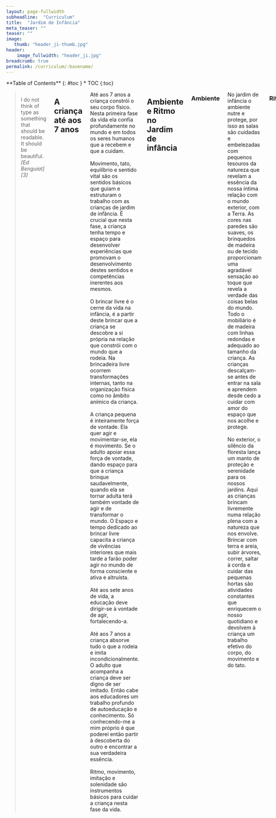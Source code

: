 ```yaml
---
layout: page-fullwidth
subheadline:  "Curriculum"
title:  "Jardim de Infância"
meta_teaser: ""
teaser: ""
image:
   thumb: "header_ji-thumb.jpg"
header:
    image_fullwidth: "header_ji.jpg"
breadcrumb: true
permalink: /curriculum/:basename/
---
```

<!--more-->

<div class="row">
<div class="medium-4 medium-push-8 columns" markdown="1">
<div class="panel radius" markdown="1">
**Table of Contents**
{: #toc }
*  TOC
{:toc}
</div>
</div><!-- /.medium-4.columns -->



<div class="medium-8 medium-pull-4 columns" markdown="1">

> <span class="teaser">I do not think of type as something that should be readable. It should be beautiful.</span><cite>[Ed Benguiat][3]</cite>

## A criança até aos 7 anos

Até aos 7 anos a criança constrói o seu corpo físico. Nesta primeira fase da vida ela confia profundamente no mundo e em todos os seres humanos que a recebem e que a cuidam.<br><br>
Movimento, tato, equilíbrio e sentido vital são os sentidos básicos que guiam e estruturam o trabalho com as crianças de jardim de infância. É crucial que nesta fase, a criança tenha tempo e espaço para desenvolver experiências que promovam o desenvolvimento destes sentidos e competências inerentes aos mesmos.<br><br>
O brincar livre é o cerne da vida na infância, é a partir deste brincar que a criança se descobre a si própria na relação que constrói com o mundo que a rodeia. Na brincadeira livre ocorrem transformações internas, tanto na organização física como no âmbito anímico da criança.<br><br>
A criança pequena é inteiramente força de vontade. Ela quer agir e movimentar-se, ela é movimento. Se o adulto apoiar essa força de vontade, dando espaço para que a criança brinque saudavelmente, quando ela se tornar adulta terá também vontade de agir e de transformar o mundo. O Espaço e tempo dedicado ao brincar livre capacita a criança de vivências interiores que mais tarde a farão poder agir no mundo de forma consciente e ativa e altruísta.<br><br>
Até aos sete anos de vida, a educação deve dirigir-se à vontade de agir, fortalecendo-a.<br><br>
Até aos 7 anos a criança absorve tudo o que a rodeia e imita incondicionalmente. O adulto que acompanha a criança deve ser digno de ser imitado. Então cabe aos educadores um trabalho profundo de autoeducação e conhecimento. Só conhecendo-me a mim próprio é que poderei então partir à descoberta do outro e encontrar a sua verdadeira essência.<br><br>
Ritmo, movimento, imitação e solenidade são instrumentos básicos para cuidar a criança nesta fase da vida.

## Ambiente e Ritmo no Jardim de infância

### Ambiente

No jardim de infância o ambiente nutre e protege, por isso as salas são cuidadas e embelezadas com pequenos tesouros da natureza que revelam a essência da nossa íntima relação com o mundo exterior, com a Terra. As cores nas paredes são suaves, os brinquedos de madeira ou de tecido proporcionam uma agradável sensação ao toque que revela a verdade das coisas belas do mundo. Todo o mobiliário é de madeira com linhas redondas e adequado ao tamanho da criança. As crianças descalçam-se antes de entrar na sala e aprendem desde cedo a cuidar com amor do espaço que nos acolhe e protege.<br><br>
No exterior, o silêncio da floresta lança um manto de proteção e serenidade para os nossos jardins. Aqui as crianças brincam livremente numa relação plena com a natureza que nos envolve. Brincar com terra e areia, subir árvores, correr, saltar à corda e cuidar das pequenas hortas são atividades constantes que enriquecem o nosso quotidiano e devolvem à criança um trabalho efetivo do corpo, do movimento e do tato.

### Ritmo

O ritmo é um pilar fundamental no jardim por isso repetimos diariamente a organização dos nossos dias num movimento que prevê inspiração e expiração. Assim a criança pode sentir-se segura e confiante. Tal como o ritmo das estações, do dia e da noite e do nosso próprio corpo; a criança oscila entre uma necessidade de estar mais virada para fora (para o mundo) ou mais virada para dentro (para si). Assim proporcionamos à criança momentos em que esta respiração possa ser harmoniosamente aprendida e experienciada de modo a proporcionar à mesma um desenvolvimento saudável.<br><br><br>
A cada dia da semana corresponde uma atividade que o adulto inicia e que pode ser seguida pelas crianças. As atividades propostas são essencialmente domésticas e artísticas. Fazer pão, descascar e cortar legumes para a sopa, limpar os móveis com cêra de abelha, apanhar fruta das árvores ou lavar as roupas dos bonecos são exemplos de tarefas que dão sentido à vida e que por isso trazem segurança e bem estar.<br><br>
Pintar com aguarela ou modelar cêra de abelha são atividades artísticas que permitem à criança o início de uma relação com a cor e com a textura, aqui processos anímicos podem ser trabalhados e explorados.


</div><!-- /.medium-8.columns -->
</div><!-- /.row -->

